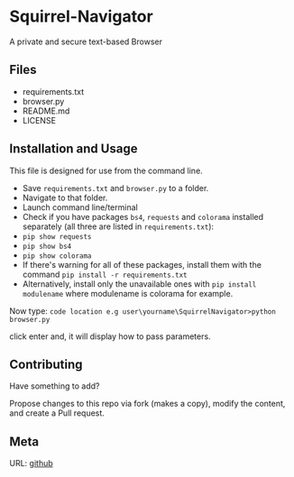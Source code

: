 # Squirrel-Navigator
 A private and secure text-based Browser

## Files
* requirements.txt
* browser.py
* README.md
* LICENSE

## Installation and Usage
This file is designed for use from the command line.

* Save `requirements.txt` and `browser.py` to a folder.
* Navigate to that folder.
* Launch command line/terminal
* Check if you have packages `bs4`, `requests` and `colorama` installed separately (all three are listed in `requirements.txt`):
* `pip show requests`
* `pip show bs4`
* `pip show colorama`
* If there's warning for all of these packages, install them with the command `pip install -r requirements.txt`
* Alternatively, install only the unavailable ones with `pip install modulename` where modulename is colorama for example.

Now type: `code location e.g user\yourname\SquirrelNavigator>python browser.py`

click enter and, it will display how to pass parameters.


## Contributing
Have something to add?

Propose changes to this repo via fork (makes a copy), modify the content, and create a Pull request.


## Meta
URL: [github](https://github.com/squirrelcom/Squirrel-Navigator)

